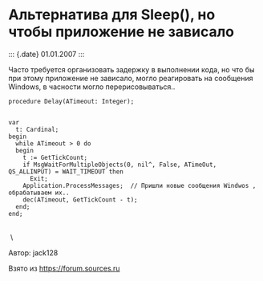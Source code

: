 Альтернатива для Sleep(), но чтобы приложение не зависало
=========================================================

::: {.date}
01.01.2007
:::

Часто требуется организовать задержку в выполнении кода, но что бы при
этому приложение не зависало, могло реагировать на сообщения Windows, в
часности могло перерисовываться..

    procedure Delay(ATimeout: Integer);

     
    var
      t: Cardinal;
    begin
      while ATimeout > 0 do
      begin
        t := GetTickCount;
        if MsgWaitForMultipleObjects(0, nil^, False, ATimeOut, QS_ALLINPUT) = WAIT_TIMEOUT then
          Exit;
        Application.ProcessMessages;  // Пришли новые сообщения Windwos , обрабатываем их..
        dec(ATimeout, GetTickCount - t);
      end;
    end;

 \
 \

Автор: jack128

Взято из <https://forum.sources.ru>
